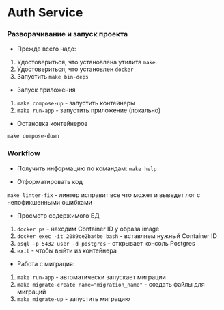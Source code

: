 # Auth Service

### Разворачивание и запуск проекта

- Прежде всего надо:

1) Удостовериться, что установлена утилита `make`.  
2) Удостовериться, что установлен `docker`
2) Запустить `make bin-deps`

- Запуск приложения

1) `make compose-up` - запустить контейнеры
2) `make run-app` - запустить приложение (локально)

- Остановка контейнеров

`make compose-down`

### Workflow

- Получить информацию по командам: `make help`

- Отформатировать код

`make linter-fix` - линтер исправит все что может и выведет лог с непофикшенными ошибками

- Просмотр содержимого БД

1) `docker ps` - находим Container ID у образа image
2) `docker exec -it 2089ce2ba4be bash` - вставляем нужный Container ID
3) `psql -p 5432 user -d postgres` - открывает консоль Postgres
4) `exit` - чтобы выйти из контейнера

- Работа с миграция:

1) `make run-app` - автоматически запускает миграции
2) `make migrate-create name="migration_name"` - создать файлы для миграций
3) `make migrate-up` - запустить миграцию
